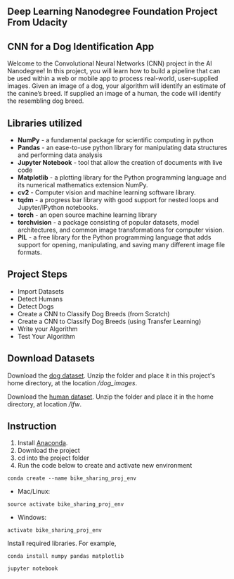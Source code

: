 ## Deep Learning Nanodegree Foundation Project From Udacity

## CNN for a Dog Identification App

Welcome to the Convolutional Neural Networks (CNN) project in the AI Nanodegree! In this project, you will learn how to build a pipeline that can be used within a web or mobile app to process real-world, user-supplied images. Given an image of a dog, your algorithm will identify an estimate of the canine’s breed. If supplied an image of a human, the code will identify the resembling dog breed.

## Libraries utilized

- **NumPy** - a fundamental package for scientific computing in python
- **Pandas** - an ease-to-use python library for manipulating data structures and performing data analysis
- **Jupyter Notebook** - tool that allow the creation of documents with live code
- **Matplotlib** - a plotting library for the Python programming language and its numerical mathematics extension NumPy.
- **cv2** - Computer vision and machine learning software library.
- **tqdm** - a progress bar library with good support for nested loops and Jupyter/IPython notebooks.
- **torch** - an open source machine learning library
- **torchvision** - a package consisting of popular datasets, model architectures, and common image transformations for computer vision.
- **PIL** - a free library for the Python programming language that adds support for opening, manipulating, and saving many different image file formats.

## Project Steps

- Import Datasets 
- Detect Humans
- Detect Dogs
- Create a CNN to Classify Dog Breeds (from Scratch)
- Create a CNN to Classify Dog Breeds (using Transfer Learning)
- Write your Algorithm
- Test Your Algorithm

## Download Datasets
Download the [dog dataset](https://s3-us-west-1.amazonaws.com/udacity-aind/dog-project/dogImages.zip). Unzip the folder and place it in this project's home directory, at the location */dog_images*.

Download the [human dataset](https://s3-us-west-1.amazonaws.com/udacity-aind/dog-project/lfw.zip). Unzip the folder and place it in the home directory, at location */lfw*.

## Instruction

1. Install [Anaconda](https://www.anaconda.com/distribution/).
2. Download the project
3. cd into the project folder
4. Run the code below to create and activate new environment

```
conda create --name bike_sharing_proj_env
```
 - Mac/Linux: 
```
source activate bike_sharing_proj_env 
```
 - Windows:
```
activate bike_sharing_proj_env
```
Install required libraries. For example, 
```
conda install numpy pandas matplotlib
```
```
jupyter notebook
```
